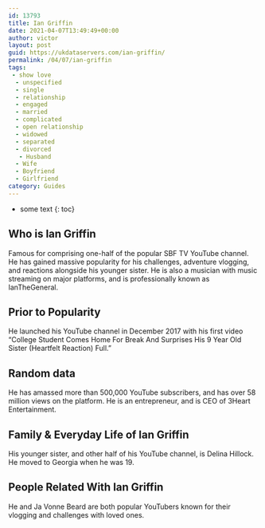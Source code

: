 ```yaml
---
id: 13793
title: Ian Griffin
date: 2021-04-07T13:49:49+00:00
author: victor
layout: post
guid: https://ukdataservers.com/ian-griffin/
permalink: /04/07/ian-griffin
tags:
 - show love
  - unspecified
  - single
  - relationship
  - engaged
  - married
  - complicated
  - open relationship
  - widowed
  - separated
  - divorced
   - Husband
  - Wife
  - Boyfriend
  - Girlfriend
category: Guides
---
```


* some text
{: toc}


## Who is Ian Griffin



Famous for comprising one-half of the popular SBF TV YouTube channel. He has gained massive popularity for his challenges, adventure vlogging, and reactions alongside his younger sister. He is also a musician with music streaming on major platforms, and is professionally known as IanTheGeneral. 

                
                
                
## Prior to Popularity



He launched his YouTube channel in December 2017 with his first video &#8220;College Student Comes Home For Break And Surprises His 9 Year Old Sister (Heartfelt Reaction) Full.&#8221;

                
                
                
## Random data



He has amassed more than 500,000 YouTube subscribers, and has over 58 million views on the platform. He is an entrepreneur, and is CEO of 3Heart Entertainment. 

                
                
                
## Family & Everyday Life of Ian Griffin



His younger sister, and other half of his YouTube channel, is Delina Hillock. He moved to Georgia when he was 19. 

                
                
                
## People Related With Ian Griffin



He and Ja Vonne Beard are both popular YouTubers known for their vlogging and challenges with loved ones. 

                
              
            
          
          
          